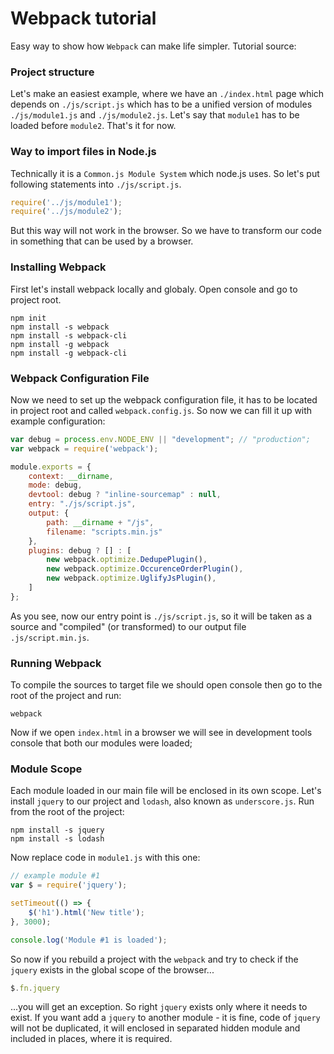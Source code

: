 # Webpack tutorial
Easy way to show how `Webpack` can make life simpler.
Tutorial source:



### Project structure
Let's make an easiest example, where we have an `./index.html` page which depends on `./js/script.js` which has to be a unified version of modules `./js/module1.js` and  `./js/module2.js`. Let's say that `module1` has to be loaded before `module2`. That's it for now.

### Way to import files in Node.js
Technically it is a `Common.js Module System` which node.js uses. So let's put following statements into `./js/script.js`.
```js
require('../js/module1');
require('../js/module2');
```
But this way will not work in the browser.
So we have to transform our code in something that can be used by a browser.

### Installing Webpack
First let's install webpack locally and globaly. Open console and go to project root.
```
npm init
npm install -s webpack
npm install -s webpack-cli
npm install -g webpack
npm install -g webpack-cli 
```

### Webpack Configuration File
Now we need to set up the webpack configuration file, it has to be located in project root and called `webpack.config.js`. So now we can fill it up with example configuration:
```js
var debug = process.env.NODE_ENV || "development"; // "production";
var webpack = require('webpack');

module.exports = {
    context: __dirname,
    mode: debug,
    devtool: debug ? "inline-sourcemap" : null,
    entry: "./js/script.js",
    output: {
        path: __dirname + "/js",
        filename: "scripts.min.js"
    },
    plugins: debug ? [] : [
        new webpack.optimize.DedupePlugin(),
        new webpack.optimize.OccurenceOrderPlugin(),
        new webpack.optimize.UglifyJsPlugin(),
    ]
};
```
As you see, now our entry point is `./js/script.js`, so it will be taken as a source and "compiled" (or transformed)
to our output file `.js/script.min.js`.

### Running Webpack
To compile the sources to target file we should open console then go to the root of the project and run:
```
webpack
```
Now if we open `index.html` in a browser we will see in development tools console that both our modules were loaded;

### Module Scope
Each module loaded in our main file will be enclosed in its own scope.
Let's install `jquery` to our project and `lodash`, also known as `underscore.js`.
Run from the root of the project:
```
npm install -s jquery
npm install -s lodash
```
Now replace code in `module1.js` with this one:
```js
// example module #1
var $ = require('jquery'); 

setTimeout(() => {
    $('h1').html('New title');
}, 3000);

console.log('Module #1 is loaded');
```
So now if you rebuild a project with the `webpack` and try to check if the `jquery` exists in the global scope of the browser...
```js
$.fn.jquery
```
...you will get an exception.
So right `jquery` exists only where it needs to exist. If you want add a `jquery` to another module - it is fine, code of `jquery` will not be duplicated, it will enclosed in separated hidden module and included in places, where it is required.
